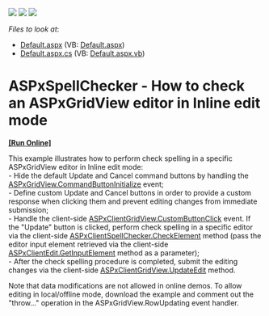 <!-- default badges list -->
![](https://img.shields.io/endpoint?url=https://codecentral.devexpress.com/api/v1/VersionRange/128536804/12.1.7%2B)
[![](https://img.shields.io/badge/Open_in_DevExpress_Support_Center-FF7200?style=flat-square&logo=DevExpress&logoColor=white)](https://supportcenter.devexpress.com/ticket/details/E4249)
[![](https://img.shields.io/badge/📖_How_to_use_DevExpress_Examples-e9f6fc?style=flat-square)](https://docs.devexpress.com/GeneralInformation/403183)
<!-- default badges end -->
<!-- default file list -->
*Files to look at*:

* [Default.aspx](./CS/WebSite/Default.aspx) (VB: [Default.aspx](./VB/WebSite/Default.aspx))
* [Default.aspx.cs](./CS/WebSite/Default.aspx.cs) (VB: [Default.aspx.vb](./VB/WebSite/Default.aspx.vb))
<!-- default file list end -->
# ASPxSpellChecker - How to check an ASPxGridView editor in Inline edit mode
<!-- run online -->
**[[Run Online]](https://codecentral.devexpress.com/e4249/)**
<!-- run online end -->


<p>This example illustrates how to perform check spelling in a specific ASPxGridView editor in Inline edit mode:<br />
- Hide the default Update and Cancel command buttons by handling the <a href="http://documentation.devexpress.com/#AspNet/DevExpressWebASPxGridViewASPxGridView_CommandButtonInitializetopic"><u>ASPxGridView.CommandButtonInitialize</u></a> event;<br />
- Define custom Update and Cancel buttons in order to provide a custom response when clicking them and prevent editing changes from immediate submission;<br />
- Handle the client-side <a href="http://documentation.devexpress.com/#AspNet/DevExpressWebASPxGridViewScriptsASPxClientGridView_CustomButtonClicktopic"><u>ASPxClientGridView.CustomButtonClick</u></a> event. If the "Update" button is clicked, perform check spelling in a specific editor via the client-side <a href="http://documentation.devexpress.com/#AspNet/DevExpressWebASPxSpellCheckerScriptsASPxClientSpellChecker_CheckElementtopic"><u>ASPxClientSpellChecker.CheckElement</u></a> method (pass the editor input element retrieved via the client-side <a href="http://documentation.devexpress.com/#AspNet/DevExpressWebASPxEditorsScriptsASPxClientEdit_GetInputElementtopic"><u>ASPxClientEdit.GetInputElement</u></a> method as a parameter);<br />
- After the check spelling procedure is completed, submit the editing changes via the client-side <a href="http://documentation.devexpress.com/#AspNet/DevExpressWebASPxGridViewScriptsASPxClientGridView_UpdateEdittopic"><u>ASPxClientGridView.UpdateEdit</u></a> method.</p><p>Note that data modifications are not allowed in online demos. To allow editing in local/offline mode, download the example and comment out the "throw..." operation in the ASPxGridView.RowUpdating event handler.</p>

<br/>


